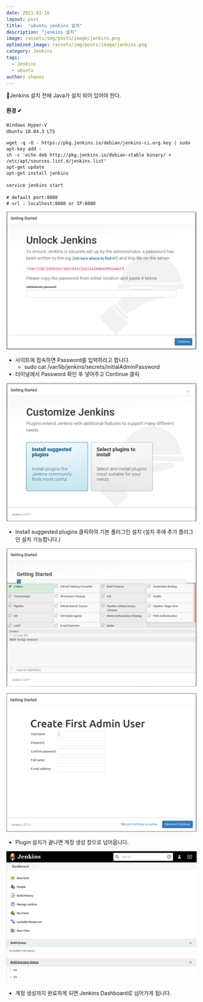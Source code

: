 ```yaml
---
date: 2021-03-16
layout: post
title:  "ubuntu jenkins 설치"
description: "jenkins 설치"
image: /assets/img/posts/image/jenkins.png
optimized_image: /assets/img/posts/image/jenkins.png
category: Jenkins
tags:
  - Jenkins
  - ubuntu
author: chanos
---
```

📌Jenkins 설치 전에 Java가 설치 되어 있어야 한다.

#### 환경 ✔ 
`Windows Hyper-V`      
`Ubuntu 18.04.3 LTS`

```shell
wget -q -O - https://pkg.jenkins.io/debian/jenkins-ci.org.key | sudo apt-key add -
sh -c 'echo deb http://pkg.jenkins.io/debian-stable binary/ > /etc/apt/sources.list.d/jenkins.list'
apt-get update
apt-get install jenkins

service jenkins start

# default port:8080
# url : localhost:8080 or IP:8080
```

![install1.png](/assets/img/posts/2021-03-16/install1.png)

- 사이트에 접속하면 Password를 입력하라고 합니다.
	- sudo cat /var/lib/jenkins/secrets/initialAdminPassword
- 터미널에서 Password 확인 후 넣어주고 Continue 클릭

![install2.png](/assets/img/posts/2021-03-16/install2.png)

- Install suggested plugins 클릭하여 기본 플러그인 설치 (설치 후에 추가 플러그인 설치 가능합니다.)

![install3.png](/assets/img/posts/2021-03-16/install3.png)

![install4.png](/assets/img/posts/2021-03-16/install4.png)

- Plugin 설치가 끝나면 계정 생성 창으로 넘어옵니다. 

![install5.png](/assets/img/posts/2021-03-16/install5.png)

- 계정 생성까지 완료하게 되면 Jenkins Dashboard로 넘어가게 됩니다.